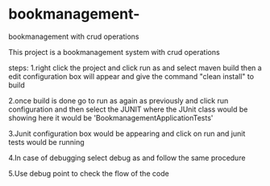 # bookmanagement-
bookmanagement with crud operations

This project is a bookmanagement system with crud operations

steps:
1.right click the project and click run as and select maven build then a edit configuration box will appear and give the command "clean install" to build 


2.once build is done go to run as again as previously and click run configuration and then select the JUNIT where the JUnit class would be showing here it would be 'BookmanagementApplicationTests'


3.Junit configuration box would be appearing and click on run and junit tests would be running 


4.In case of debugging select debug as and follow the same procedure

5.Use debug point to check the flow of the code
